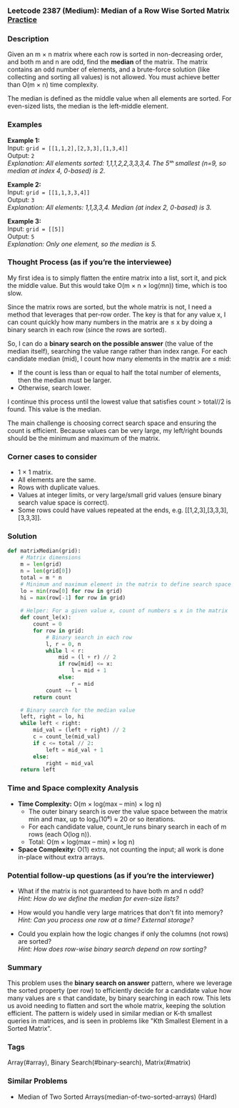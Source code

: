 ### Leetcode 2387 (Medium): Median of a Row Wise Sorted Matrix [Practice](https://leetcode.com/problems/median-of-a-row-wise-sorted-matrix)

### Description  
Given an m × n matrix where each row is sorted in non-decreasing order, and both m and n are odd, find the **median** of the matrix. The matrix contains an odd number of elements, and a brute-force solution (like collecting and sorting all values) is not allowed. You must achieve better than O(m × n) time complexity.

The median is defined as the middle value when all elements are sorted. For even-sized lists, the median is the left-middle element.

### Examples  

**Example 1:**  
Input: `grid = [[1,1,2],[2,3,3],[1,3,4]]`  
Output: `2`  
*Explanation: All elements sorted: 1,1,1,2,2,3,3,3,4. The 5ᵗʰ smallest (n=9, so median at index 4, 0-based) is 2.*

**Example 2:**  
Input: `grid = [[1,1,3,3,4]]`  
Output: `3`  
*Explanation: All elements: 1,1,3,3,4. Median (at index 2, 0-based) is 3.*

**Example 3:**  
Input: `grid = [[5]]`  
Output: `5`  
*Explanation: Only one element, so the median is 5.*

### Thought Process (as if you’re the interviewee)  
My first idea is to simply flatten the entire matrix into a list, sort it, and pick the middle value. But this would take O(m × n × log(mn)) time, which is too slow.

Since the matrix rows are sorted, but the whole matrix is not, I need a method that leverages that per-row order. The key is that for any value x, I can count quickly how many numbers in the matrix are ≤ x by doing a binary search in each row (since the rows are sorted).

So, I can do a **binary search on the possible answer** (the value of the median itself), searching the value range rather than index range. For each candidate median (mid), I count how many elements in the matrix are ≤ mid:

- If the count is less than or equal to half the total number of elements, then the median must be larger.
- Otherwise, search lower.

I continue this process until the lowest value that satisfies count > total//2 is found. This value is the median.

The main challenge is choosing correct search space and ensuring the count is efficient. Because values can be very large, my left/right bounds should be the minimum and maximum of the matrix.

### Corner cases to consider  
- 1 × 1 matrix.
- All elements are the same.
- Rows with duplicate values.
- Values at integer limits, or very large/small grid values (ensure binary search value space is correct).
- Some rows could have values repeated at the ends, e.g. [[1,2,3],[3,3,3],[3,3,3]].

### Solution

```python
def matrixMedian(grid):
    # Matrix dimensions
    m = len(grid)
    n = len(grid[0])
    total = m * n
    # Minimum and maximum element in the matrix to define search space
    lo = min(row[0] for row in grid)
    hi = max(row[-1] for row in grid)
    
    # Helper: For a given value x, count of numbers ≤ x in the matrix
    def count_le(x):
        count = 0
        for row in grid:
            # Binary search in each row
            l, r = 0, n
            while l < r:
                mid = (l + r) // 2
                if row[mid] <= x:
                    l = mid + 1
                else:
                    r = mid
            count += l
        return count

    # Binary search for the median value
    left, right = lo, hi
    while left < right:
        mid_val = (left + right) // 2
        c = count_le(mid_val)
        if c <= total // 2:
            left = mid_val + 1
        else:
            right = mid_val
    return left
```

### Time and Space complexity Analysis  

- **Time Complexity:** O(m × log(max – min) × log n)
    - The outer binary search is over the value space between the matrix min and max, up to log₂(10⁶) ≈ 20 or so iterations.
    - For each candidate value, count_le runs binary search in each of m rows (each O(log n)).
    - Total: O(m × log(max – min) × log n)
- **Space Complexity:** O(1) extra, not counting the input; all work is done in-place without extra arrays.

### Potential follow-up questions (as if you’re the interviewer)  

- What if the matrix is not guaranteed to have both m and n odd?  
  *Hint: How do we define the median for even-size lists?*

- How would you handle very large matrices that don't fit into memory?  
  *Hint: Can you process one row at a time? External storage?*

- Could you explain how the logic changes if only the columns (not rows) are sorted?  
  *Hint: How does row-wise binary search depend on row sorting?*


### Summary
This problem uses the **binary search on answer** pattern, where we leverage the sorted property (per row) to efficiently decide for a candidate value how many values are ≤ that candidate, by binary searching in each row. This lets us avoid needing to flatten and sort the whole matrix, keeping the solution efficient. The pattern is widely used in similar median or K-th smallest queries in matrices, and is seen in problems like "Kth Smallest Element in a Sorted Matrix".

### Tags
Array(#array), Binary Search(#binary-search), Matrix(#matrix)

### Similar Problems
- Median of Two Sorted Arrays(median-of-two-sorted-arrays) (Hard)
